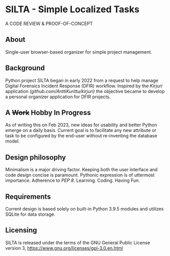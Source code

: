 # SILTA - Simple Localized Tasks
A CODE REVIEW & PROOF-OF-CONCEPT
## About
Single-user browser-based organizer for simple project management.

## Background
Python project SILTA began in early 2022 from a request to help manage Digital Forensics Incident Response (DFIR) workflow. Inspired by the *Kirjuri* application *(github.com/AnttiKurittu/kirjuri)* the objective became to develop a personal organizer application for DFIR projects.

## A ~~Work~~ Hobby In Progress
As of writing this on Feb 2023, new ideas for usability and better Python emerge on a daily basis. Current goal is to facilitate any new attribute or task to be configured by the end-user without re-inventing the database model.

## Design philosophy
Minimalism is a major driving factor. Keeping both the user interface and code design concise is paramount. Pythonic expression is of uttermost importance. Adherence to *PEP 8*. Learning. Coding. Having Fun.

## Requirements
Current design is based solely on built-in Python 3.9.5 modules and utilizes SQLite for data storage.

## Licensing
SILTA is released under the terms of the GNU General Public License version 3, https://www.gnu.org/licenses/gpl-3.0.en.html
